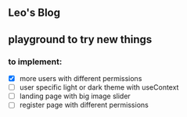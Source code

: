 ## Leo's Blog

## playground to try new things

### to implement:

- [x] more users with different permissions
- [ ] user specific light or dark theme with useContext
- [ ] landing page with big image slider
- [ ] register page with different permissions
